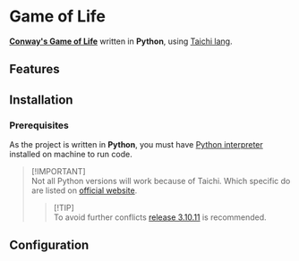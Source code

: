 # Game of Life

[**Conway's Game of Life**](https://en.wikipedia.org/wiki/Conway%27s_Game_of_Life) written in **Python**, using [Taichi lang](https://www.taichi-lang.org).

## Features

## Installation

### Prerequisites

As the project is written in **Python**, you must have [Python interpreter](https://www.python.org/downloads/) installed on machine to run code.<br>

> [!IMPORTANT]<br>
> Not all Python versions will work because of Taichi. Which specific do are listed on [official website](https://docs.taichi-lang.org/docs/hello_world#prerequisites).
>
> > [!TIP]<br>
> > To avoid further conflicts [release 3.10.11](https://www.python.org/downloads/release/python-31011/) is recommended.

## Configuration

